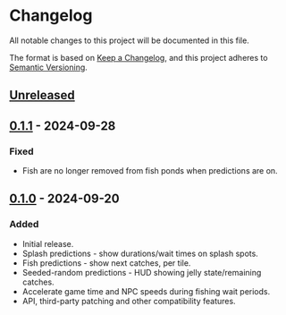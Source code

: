 # Changelog

All notable changes to this project will be documented in this file.

The format is based on [Keep a Changelog](https://keepachangelog.com/en/1.1.0/), and this project adheres to [Semantic Versioning](https://semver.org/spec/v2.0.0.html).

## [Unreleased]

## [0.1.1] - 2024-09-28

### Fixed

- Fish are no longer removed from fish ponds when predictions are on.

## [0.1.0] - 2024-09-20

### Added

- Initial release.
- Splash predictions - show durations/wait times on splash spots.
- Fish predictions - show next catches, per tile.
- Seeded-random predictions - HUD showing jelly state/remaining catches.
- Accelerate game time and NPC speeds during fishing wait periods.
- API, third-party patching and other compatibility features.

[Unreleased]: https://github.com/focustense/StardewFishingSea/compare/v0.1.1...HEAD
[0.1.1]: https://github.com/focustense/StardewFishingSea/compare/v0.1.0...0.1.1
[0.1.0]: https://github.com/focustense/StardewFishingSea/tree/v0.1.0
